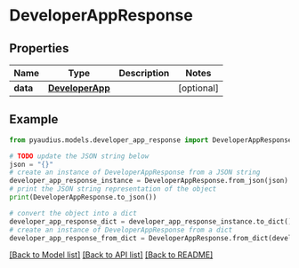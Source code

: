 # DeveloperAppResponse


## Properties

Name | Type | Description | Notes
------------ | ------------- | ------------- | -------------
**data** | [**DeveloperApp**](DeveloperApp.md) |  | [optional] 

## Example

```python
from pyaudius.models.developer_app_response import DeveloperAppResponse

# TODO update the JSON string below
json = "{}"
# create an instance of DeveloperAppResponse from a JSON string
developer_app_response_instance = DeveloperAppResponse.from_json(json)
# print the JSON string representation of the object
print(DeveloperAppResponse.to_json())

# convert the object into a dict
developer_app_response_dict = developer_app_response_instance.to_dict()
# create an instance of DeveloperAppResponse from a dict
developer_app_response_from_dict = DeveloperAppResponse.from_dict(developer_app_response_dict)
```
[[Back to Model list]](../README.md#documentation-for-models) [[Back to API list]](../README.md#documentation-for-api-endpoints) [[Back to README]](../README.md)


